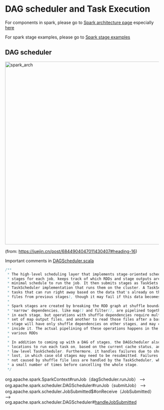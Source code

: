 # DAG scheduler and Task Execution

For components in spark, please go to [Spark architecture page](./spark_arch.md) especially [here](https://github.com/CodeBear801/tech_summary/blob/master/tech-summary/tools/spark/spark_arch.md#job-stage-task)

For spark stage examples, please go to [Spark stage examples](./spark_stage_example.md)

## DAG scheduler


<img src="https://user-images.githubusercontent.com/16873751/108280936-b8a4a200-7133-11eb-9d17-f224ca7e749f.png" alt="spark_arch" width="600"/>   

(from: https://juejin.cn/post/6844904047011430407#heading-16)
<br/>

Important comments in [DAGScheduler.scala](https://github.com/apache/spark/blob/23d4f6b3935bb6ca3ecb8ce43bd53788d5e16e74/core/src/main/scala/org/apache/spark/scheduler/DAGScheduler.scala#L49)

```java
/**
 * The high-level scheduling layer that implements stage-oriented scheduling. It computes a DAG ofMatei Zaharia, 8 years ago: • Added some comments on threading in scheduler…
 * stages for each job, keeps track of which RDDs and stage outputs are materialized, and finds a
 * minimal schedule to run the job. It then submits stages as TaskSets to an underlying
 * TaskScheduler implementation that runs them on the cluster. A TaskSet contains fully independent
 * tasks that can run right away based on the data that's already on the cluster (e.g. map output
 * files from previous stages), though it may fail if this data becomes unavailable.
 *
 * Spark stages are created by breaking the RDD graph at shuffle boundaries. RDD operations with
 * "narrow" dependencies, like map() and filter(), are pipelined together into one set of tasks
 * in each stage, but operations with shuffle dependencies require multiple stages (one to write a
 * set of map output files, and another to read those files after a barrier). In the end, every
 * stage will have only shuffle dependencies on other stages, and may compute multiple operations
 * inside it. The actual pipelining of these operations happens in the RDD.compute() functions of
 * various RDDs
 *
 * In addition to coming up with a DAG of stages, the DAGScheduler also determines the preferred
 * locations to run each task on, based on the current cache status, and passes these to the
 * low-level TaskScheduler. Furthermore, it handles failures due to shuffle output files being
 * lost, in which case old stages may need to be resubmitted. Failures *within* a stage that are
 * not caused by shuffle file loss are handled by the TaskScheduler, which will retry each task
 * a small number of times before cancelling the whole stage.
 */
```

org.apache.spark.SparkContext#runJob（dagScheduler.runJob） —>  
org.apache.spark.scheduler.DAGScheduler#runJob（submitJob） —>  
org.apache.spark.scheduler.JobSubmitted$#onReceive（JobSubmitted） —>   
org.apache.spark.scheduler.DAGScheduler#[handleJobSubmitted](https://github.com/apache/spark/blob/23d4f6b3935bb6ca3ecb8ce43bd53788d5e16e74/core/src/main/scala/org/apache/spark/scheduler/DAGScheduler.scala#L1107)   


